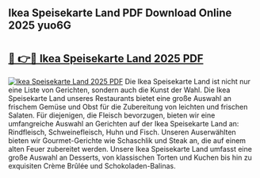 ## Ikea Speisekarte Land PDF Download Online 2025 yuo6G

# <h2><a href="http://gc8gdj.nevu.top/?p=Ikea+Speisekarte+Land">🔗 👉🔴 Ikea Speisekarte Land 2025 PDF</a></h2>

[![Ikea Speisekarte Land 2025 PDF](https://i.imgur.com/dBaPXMq.png)](http://gc8gdj.nevu.top/?p=Ikea+Speisekarte+Land)
Die Ikea Speisekarte Land ist nicht nur eine Liste von Gerichten, sondern auch die Kunst der Wahl. Die Ikea Speisekarte Land unseres Restaurants bietet eine große Auswahl an frischem Gemüse und Obst für die Zubereitung von leichten und frischen Salaten. Für diejenigen, die Fleisch bevorzugen, bieten wir eine umfangreiche Auswahl an Gerichten auf der Ikea Speisekarte Land an: Rindfleisch, Schweinefleisch, Huhn und Fisch. Unseren Auserwählten bieten wir Gourmet-Gerichte wie Schaschlik und Steak an, die auf einem alten Feuer zubereitet werden. Unsere Ikea Speisekarte Land umfasst eine große Auswahl an Desserts, von klassischen Torten und Kuchen bis hin zu exquisiten Crème Brûlée und Schokoladen-Balinas.
